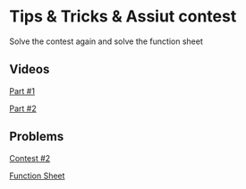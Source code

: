 # Tips & Tricks & Assiut contest

Solve the contest again and solve the function sheet

## Videos

[Part #1](https://drive.google.com/file/d/1QdP26YQ14Y2TOcH02AJIbthbKqfrvXIC/view?usp=sharing)

[Part #2](https://drive.google.com/file/d/1fddrPR24t6F_Bh9xqsckZ44XREg26AOb/view?usp=sharing)

## Problems

[Contest #2](https://codeforces.com/group/MWSDmqGsZm/contest/326907)

[Function Sheet](https://codeforces.com/group/MWSDmqGsZm/contest/223205)
